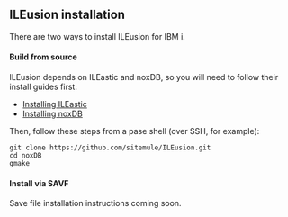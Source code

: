 ## ILEusion installation

There are two ways to install ILEusion for IBM i.

#### Build from source

ILEusion depends on ILEastic and noxDB, so you will need to follow their install guides first:

* [Installing ILEastic](/ileastic/about)
* [Installing noxDB](/noxdb/installation)

Then, follow these steps from a pase shell (over SSH, for example):

```
git clone https://github.com/sitemule/ILEusion.git
cd noxDB
gmake
```

#### Install via SAVF

Save file installation instructions coming soon.
